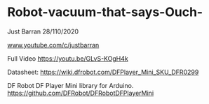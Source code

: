 # Robot-vacuum-that-says-Ouch-

Just Barran 28/110/2020

www.youtube.com/c/justbarran


Full Video https://youtu.be/GLvS-KOgH4k

Datasheet: https://wiki.dfrobot.com/DFPlayer_Mini_SKU_DFR0299

DF Robot DF Player Mini library for Arduino. 
https://github.com/DFRobot/DFRobotDFPlayerMini
